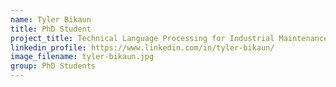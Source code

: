 ```yaml
---
name: Tyler Bikaun
title: PhD Student
project_title: Technical Language Processing for Industrial Maintenance Records
linkedin_profile: https://www.linkedin.com/in/tyler-bikaun/
image_filename: tyler-bikaun.jpg
group: PhD Students
---
```

